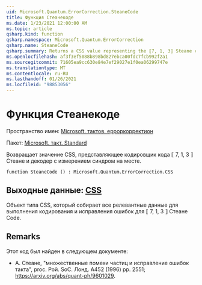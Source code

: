 ```yaml
---
uid: Microsoft.Quantum.ErrorCorrection.SteaneCode
title: Функция Стеанекоде
ms.date: 1/23/2021 12:00:00 AM
ms.topic: article
qsharp.kind: function
qsharp.namespace: Microsoft.Quantum.ErrorCorrection
qsharp.name: SteaneCode
qsharp.summary: Returns a CSS value representing the ⟦7, 1, 3⟧ Steane code encoder and decoder with in-place syndrome measurement.
ms.openlocfilehash: af3f3ef5088b898bd827ebca00fdc7fcb992f2a1
ms.sourcegitcommit: 71605ea9cc630e84e7ef29027e1f0ea06299747e
ms.translationtype: MT
ms.contentlocale: ru-RU
ms.lasthandoff: 01/26/2021
ms.locfileid: "98853056"
---
```

# <a name="steanecode-function"></a>Функция Стеанекоде

Пространство имен: [Microsoft. тактов. ерроркорректион](xref:Microsoft.Quantum.ErrorCorrection)

Пакет: [Microsoft. такт. Standard](https://nuget.org/packages/Microsoft.Quantum.Standard)


Возвращает значение CSS, представляющее кодировщик кода ⟦ 7, 1, 3 ⟧ Стеане и декодер с измерением синдром на месте.

```qsharp
function SteaneCode () : Microsoft.Quantum.ErrorCorrection.CSS
```


## <a name="output--css"></a>Выходные данные: [CSS](xref:Microsoft.Quantum.ErrorCorrection.CSS)

Объект типа CSS, который собирает все релевантные данные для выполнения кодирования и исправления ошибок для ⟦ 7, 1, 3 ⟧ Стеане Code.

## <a name="remarks"></a>Remarks

Этот код был найден в следующем документе:

- A. Стеане, "множественные помехи частиц и исправление ошибок такта", proc. Рой. SoC. Лонд. A452 (1996) pp. 2551; https://arxiv.org/abs/quant-ph/9601029.